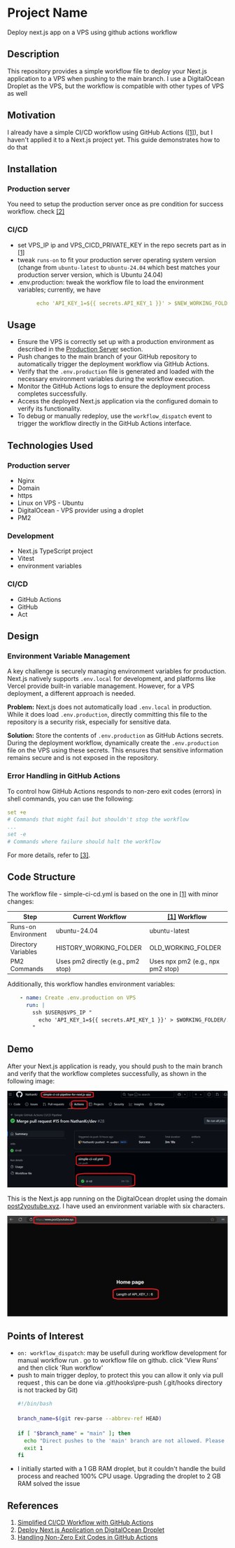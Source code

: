 <h1>Project Name</h1>
Deploy next.js app on a VPS using github actions workflow



<h2>Description</h2>
This repository provides a simple workflow file to deploy your Next.js application to a VPS when pushing to the main branch. I use a DigitalOcean Droplet as the VPS, but the workflow is compatible with other types of VPS as well

<h2>Motivation</h2>
I already have a simple CI/CD workflow using GitHub Actions (<a href='#ref1'>[1]</a>), but I haven't applied it to a Next.js project yet. This guide demonstrates how to do that

<h2>Installation</h2>

<h3>Production server</h3>
You need to setup the production server once as pre condition for success workflow. check <a href='#ref2'>[2]</a>



<h3>CI/CD</h3>
<ul>
<li>set VPS_IP ip and VPS_CICD_PRIVATE_KEY in the repo secrets part as in <a href='#ref1'>[1]</a></li>
<li>tweak <code>runs-on</code> to fit your production server operating system version (change from <code>ubuntu-latest</code> to <code>ubuntu-24.04</code> which best matches your production server version, which is Ubuntu 24.04)</li>
<li>.env.production: tweak the workflow file to load the environment variables; currently, we have

```yml
      echo 'API_KEY_1=${{ secrets.API_KEY_1 }}' > $NEW_WORKING_FOLDER/.env.production
```

</li>
</ul>


<h2>Usage</h2>
<ul>
  <li>Ensure the VPS is correctly set up with a production environment as described in the <a href="#ref2">Production Server</a> section.</li>
  <li>Push changes to the main branch of your GitHub repository to automatically trigger the deployment workflow via GitHub Actions.</li>
  <li>Verify that the <code>.env.production</code> file is generated and loaded with the necessary environment variables during the workflow execution.</li>
  <li>Monitor the GitHub Actions logs to ensure the deployment process completes successfully.</li>
  <li>Access the deployed Next.js application via the configured domain to verify its functionality.</li>
  <li>To debug or manually redeploy, use the <code>workflow_dispatch</code> event to trigger the workflow directly in the GitHub Actions interface.</li>
</ul>



<h2>Technologies Used</h2>

<h3>Production server</h3>
<ul>
  <li>Nginx</li>
  <li>Domain</li>
  <li>https</li>
  <li>Linux on VPS - Ubuntu</li>
  <li>DigitalOcean - VPS provider using a droplet</li>
  <li>PM2</li>
</ul>


<h3>Development</h3>
<ul>
  <li>Next.js TypeScript project</li>
  <li>Vitest</li>
  <li>environment variables</li>
</ul>

<h3>CI/CD</h3>
<ul>
  <li>GitHub Actions</li>
  <li>GitHub</li>
  <li>Act</li>
</ul>

<h2>Design</h2>

<h3>Environment Variable Management</h3>

<p>A key challenge is securely managing environment variables for production. Next.js natively supports <code>.env.local</code> for development, and platforms like Vercel provide built-in variable management. However, for a VPS deployment, a different approach is needed.</p>

<p><strong>Problem:</strong> Next.js does not automatically load <code>.env.local</code> in production. While it does load <code>.env.production</code>, directly committing this file to the repository is a security risk, especially for sensitive data.</p>

<p><strong>Solution:</strong> Store the contents of <code>.env.production</code> as GitHub Actions secrets. During the deployment workflow, dynamically create the <code>.env.production</code> file on the VPS using these secrets. This ensures that sensitive information remains secure and is not exposed in the repository.</p>

<h3>Error Handling in GitHub Actions</h3>

<p>To control how GitHub Actions responds to non-zero exit codes (errors) in shell commands, you can use the following:</p>

```yml
set +e
# Commands that might fail but shouldn't stop the workflow
...
set -e
# Commands where failure should halt the workflow
```

<p>For more details, refer to <a href='#ref3'>[3]</a>.</p>

<h2>Code Structure</h2>

The workflow file - simple-ci-cd.yml is based on the one in <a href='#ref1'>[1]</a> with minor changes:

<table> 
<thead> 
<tr> <th>Step</th> <th>Current Workflow</th> <th><a href='#ref1'>[1]</a> Workflow</th> </tr> 
</thead> 
<tbody> 
<tr> <td>Runs-on Environment</td> <td>ubuntu-24.04</td> <td>ubuntu-latest</td> </tr> <tr> <td>Directory Variables</td> <td>HISTORY_WORKING_FOLDER</td> <td>OLD_WORKING_FOLDER</td> </tr>
<tr> <td>PM2 Commands</td> <td>Uses pm2 directly (e.g., pm2 stop)</td> <td>Uses npx pm2 (e.g., npx pm2 stop)</td> </tr> 
</tbody> 
</table>

Additionally, this workflow handles environment variables:

```yml
    - name: Create .env.production on VPS
      run: |
        ssh $USER@$VPS_IP "
          echo 'API_KEY_1=${{ secrets.API_KEY_1 }}' > $WORKING_FOLDER/.env.production
        "
```

  <h2>Demo</h2>
  <p>
    After your Next.js application is ready, you should push to the main branch and verify that the workflow completes successfully, as shown in the following image:
  </p>
  <img src="./figs/complete-success.png" alt="Workflow Complete Success" />
  <p>
    This is the Next.js app running on the DigitalOcean droplet using the domain <a href="https://post2youtube.xyz" target="_blank">post2youtube.xyz</a>. I have used an environment variable with six characters.
  </p>
  <img src="./figs/demo.png" alt="Next.js App Demo" />



<h2>Points of Interest</h2>
<ul>
    <li><code>on: workflow_dispatch</code>: may be usefull during workflow development for manual workflow run . go to workflow file on github. click 'View Runs' and then click 'Run workflow'</li>
    <li>push to main trigger deploy, to protect this you can allow it only via pull request , this can be done via .git\hooks\pre-push (.git/hooks directory is not tracked by Git)

```bash
#!/bin/bash

branch_name=$(git rev-parse --abbrev-ref HEAD)

if [ "$branch_name" = "main" ]; then
  echo "Direct pushes to the 'main' branch are not allowed. Please create a pull request."
  exit 1
fi
```
  </li>
  <li>I initially started with a 1 GB RAM droplet, but it couldn't handle the build process and reached 100% CPU usage. Upgrading the droplet to 2 GB RAM solved the issue</li>
</ul>


<h2>References</h2>
<ol>
    <li id='ref1'><a href='https://youtu.be/sEBGmPZh75U?si=wUANX2Pu-Sk6iQxI'>Simplified CI/CD Workflow with GitHub Actions </a></li>
    <li id='ref2'><a href='https://youtu.be/yzbyCWkbcZA?si=_ftdj0fWMoGubTKI'>Deploy Next.js Application on DigitalOcean Droplet</a></li>
    <li id='ref3'><a href='https://youtu.be/ek8K3GLcrm4?si=ota-sa_lVReZTuyY'> Handling Non-Zero Exit Codes in GitHub Actions </a></li>
</ol>

